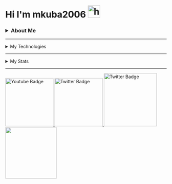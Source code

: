 # Hi I'm mkuba2006 <img src="https://user-images.githubusercontent.com/1303154/88677602-1635ba80-d120-11ea-84d8-d263ba5fc3c0.gif" width="38px" height="38px" alt="hi">

### <details><summary>About Me</summary><br />I'm a polish student of IX High School. I'm learning Front-end since 2021, mainly JS and soon Vue</details>
<hr>
 <details><summary>My Technologies</summary><br /><img src="https://cdn.jsdelivr.net/gh/devicons/devicon/icons/html5/html5-original.svg" height="40"/> <img src="https://cdn.jsdelivr.net/gh/devicons/devicon/icons/css3/css3-original.svg" height="40" /> <img src="https://cdn.jsdelivr.net/gh/devicons/devicon/icons/javascript/javascript-original.svg" height="40"  /> <img src="https://cdn.jsdelivr.net/gh/devicons/devicon/icons/jquery/jquery-original.svg" height="40"  /> <img src="https://cdn.jsdelivr.net/gh/devicons/devicon/icons/bootstrap/bootstrap-original.svg" height="40" />
</details> 
<hr>
 <details><summary>My Stats</summary><img id="as" src="https://github-readme-stats.vercel.app/api?username=mkuba2006&show_icons=true&theme=github_dark&hide_border=true&text_color=#0a0101" width="400px" height="200px"/><img src="https://github-readme-stats.vercel.app/api/top-langs/?username=mkuba2006&layout=compact&theme=github_dark&hide_border=true" width="320px" height=200px"/></details>
<hr>


  <a href="https://www.youtube.com/channel/UCyOQ92MN93d2f4ubJy9SMug" >
    <img width="150px" src="https://img.shields.io/badge/YouTube-red?style=for-the-badge&logo=youtube&logoColor=white" alt="Youtube Badge"/>
  </a>
  <a href="https://twitter.com/JamesM60086044">
    <img width="150px" src="https://img.shields.io/badge/Twitter-blue?style=for-the-badge&logo=twitter&logoColor=white" alt="Twitter Badge"/>
  </a>
  <a href="https://www.facebook.com/profile.php?id=100042699441638">
    <img width="165px" src="https://img.shields.io/badge/Facebook-darkblue?style=for-the-badge&logo=facebook&logoColor=white" alt="Twitter Badge" />
  </a> 
 <a href="https://www.linkedin.com/in/jakub-myrta-7525a6261/">
  <img width="160px"src="https://img.shields.io/badge/linkedin-%230077B5.svg?style=for-the-badge&logo=linkedin&logoColor=white" width="50px"/>
 </a>
